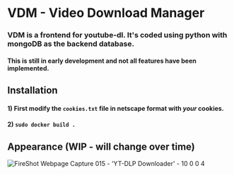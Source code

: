 # VDM - Video Download Manager

### VDM is a frontend for youtube-dl. It's coded using python with mongoDB as the backend database.

#### This is still in early development and not all features have been implemented.

## Installation

#### 1) First modify the `cookies.txt` file in netscape format with *your* cookies.

#### 2) ` sudo docker build . `

## Appearance (WIP - will change over time)

![FireShot Webpage Capture 015 - 'YT-DLP Downloader' - 10 0 0 4](https://github.com/samstarnes/vdm/assets/19420604/b28d7f02-2a88-4eb3-8361-825a3bf1ff4b)

